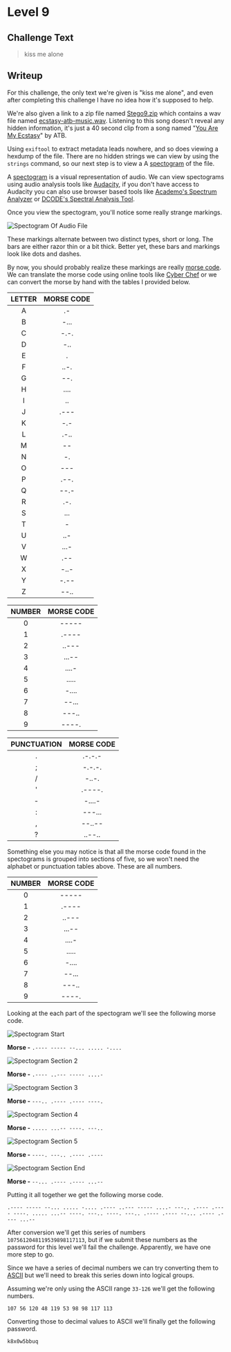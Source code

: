 # Level 9

## Challenge Text

> kiss me alone

## Writeup

For this challenge, the only text we're given is "kiss me alone", and even after completing this challenge I have no idea how it's supposed to help.

We're also given a link to a zip file named [Stego9.zip](./Stego9.zip "Stego 9 ZIP File") which contains a wav file named [ecstasy-atb-music.wav](./ecstasy-atb-music.wav "Ecstasy ATB WAV File"). Listening to this song doesn't reveal any hidden information, it's just a 40 second clip from a song named "[You Are My Ecstasy](https://www.youtube.com/watch?v=lz6U5fPKb98 "You Are My Ecstasy On YouTube")" by ATB.

Using ```exiftool``` to extract metadata leads nowhere, and so does viewing a hexdump of the file. There are no hidden strings we can view by using the ```strings``` command, so our next step is to view a A [spectogram](https://en.wikipedia.org/wiki/Spectrogram "Wikipedia Entry On Spectograms") of the file.

A [spectogram](https://en.wikipedia.org/wiki/Spectrogram "Wikipedia Entry On Spectograms") is a visual representation of audio. We can view spectograms using audio analysis tools like [Audacity](https://www.audacityteam.org/ "Audacity Website"), if you don't have access to Audacity you can also use browser based tools like [Academo's Spectrum Analyzer](https://academo.org/demos/spectrum-analyzer/ "Academo's Spectrum Analyzer") or [DCODE's Spectral Analysis Tool](https://www.dcode.fr/spectral-analysis "DCODE's Spectral Analysis Tool").

Once you view the spectogram, you'll notice some really strange markings.

![Spectogram Of Audio File](./spectogram-start.png "Spectogram Of Strange Markings")

These markings alternate between two distinct types, short or long. The bars are either razor thin or a bit thick. Better yet, these bars and markings look like dots and dashes.

By now, you should probably realize these markings are really [morse code](https://en.wikipedia.org/wiki/Morse_code "Wikipedia Entry On Morse Code"). We can translate the morse code using online tools like [Cyber Chef](https://cyberchef.org/ "Cyber Chef Tool") or we can convert the morse by hand with the tables I provided below.

| **LETTER** | **MORSE CODE** |
|:----------:|:--------------:|
| A          | .-             |
| B          | -...           |
| C          | -.-.           |
| D          | -..            |
| E          | .              |
| F          | ..-.           |
| G          | --.            |
| H          | ....           |
| I          | ..             |
| J          | .---           |
| K          | -.-            |
| L          | .-..           |
| M          | --             |
| N          | -.             |
| O          | ---            |
| P          | .--.           |
| Q          | --.-           |
| R          | .-.            |
| S          | ...            |
| T          | -              |
| U          | ..-            |
| V          | ...-           |
| W          | .--            |
| X          | -..-           |
| Y          | -.--           |
| Z          | --..           |


| **NUMBER** | **MORSE CODE** |
|:----------:|:--------------:|
| 0          | -----          |
| 1          | .----          |
| 2          | ..---          |
| 3          | ...--          |
| 4          | ....-          |
| 5          | .....          |
| 6          | -....          |
| 7          | --...          |
| 8          | ---..          |
| 9          | ----.          |

| **PUNCTUATION** | **MORSE CODE** |
|:---------------:|:--------------:|
| .               | .-.-.-         |
| ;               | -.-.-.         |
| /               | -..-.          |
| '               | .----.         |
| -               | -....-         |
| :               | ---...         |
| ,               | --..--         |
| ?               | ..--..         |

Something else you may notice is that all the morse code found in the spectograms is grouped into sections of five, so we won't need the alphabet or punctuation tables above. These are all numbers.

| **NUMBER** | **MORSE CODE** |
|:----------:|:--------------:|
| 0          | -----          |
| 1          | .----          |
| 2          | ..---          |
| 3          | ...--          |
| 4          | ....-          |
| 5          | .....          |
| 6          | -....          |
| 7          | --...          |
| 8          | ---..          |
| 9          | ----.          |

Looking at the each part of the spectogram we'll see the following morse code.

![Spectogram Start](./spectogram-start.png "Start Of Spectogram")

**Morse -** ```.---- ----- --... ..... -....```

![Spectogram Section 2](./spectogram-2.png "Spectogram Section 2")

**Morse -** ```.---- ..--- ----- ....-```

![Spectogram Section 3](./spectogram-3.png "Spectogram Section 3")

**Morse -** ```---.. .---- .---- ----.```

![Spectogram Section 4](./spectogram-4.png "Spectogram Section 4")

**Morse -** ```..... ...-- ----. ---..```

![Spectogram Section 5](./spectogram-5.png "Spectogram Section 5")

**Morse -** ```----. ---.. .---- .----```

![Spectogram Section End](./spectogram-end.png "End Of Spectogram")

**Morse -** ```--... .---- .---- ...--```

Putting it all together we get the following morse code.

```
.---- ----- --... ..... -.... .---- ..--- ----- ....- ---.. .---- .---- ----. ..... ...-- ----. ---.. ----. ---.. .---- .---- --... .---- .---- ...--
```

After conversion we'll get this series of numbers ```1075612048119539898117113```, but if we submit these numbers as the password for this level we'll fail the challenge. Apparently, we have one more step to go.

Since we have a series of decimal numbers we can try converting them to [ASCII](https://en.wikipedia.org/wiki/ASCII "Wikipedia Entry For ASCII") but we'll need to break this series down into logical groups.

Assuming we're only using the ASCII range ```33-126``` we'll get the following numbers.

```107 56 120 48 119 53 98 98 117 113```

Converting those to decimal values to ASCII we'll finally get the following password.

```k8x0w5bbuq```
